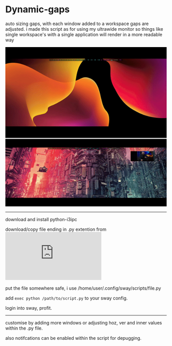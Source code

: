 # Dynamic-gaps
auto sizing gaps, with each window added to a workspace gaps are adjusted. i made this script as for using my ultrawide monitor so things like single  workspace's with a single application will render in a more readable way

![hippo](https://github.com/squid-slime/Dynamic-gaps/blob/main/ezgif-5-94de7735f5.gif)
![hippo](https://github.com/squid-slime/Dynamic-gaps/blob/main/2024-03-28%2018-08-46.gif)

--------------------------------------------------------------------------
download and install python-i3ipc

download/copy file ending in .py extention from ![here](https://github.com/squid-slime/Dynamic-gaps/blob/main/dynamic_gaps.py)

put the file somewhere safe, i use /home/user/.config/sway/scripts/file.py

add `exec python /path/to/script.py` to your sway config.

login into sway, profit.

--------------------------------------------------------------------------
customise by adding more windows or adjusting hoz, ver and inner values within the .py file.

also notifcations can be enabled within the script for depugging.

